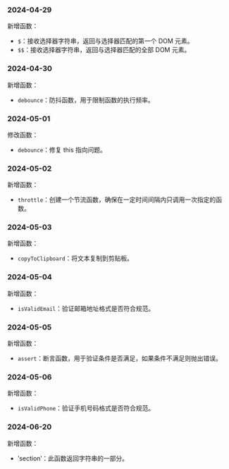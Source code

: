 ### 2024-04-29

新增函数：

- `$`：接收选择器字符串，返回与选择器匹配的第一个 DOM 元素。
- `$$`：接收选择器字符串，返回与选择器匹配的全部 DOM 元素。

### 2024-04-30

新增函数：

- `debounce`：防抖函数，用于限制函数的执行频率。

### 2024-05-01

修改函数：

- `debounce`：修复 this 指向问题。

### 2024-05-02

新增函数：

- `throttle`：创建一个节流函数，确保在一定时间间隔内只调用一次指定的函数。

### 2024-05-03

新增函数：

- `copyToClipboard`：将文本复制到剪贴板。

### 2024-05-04

新增函数：

- `isValidEmail`：验证邮箱地址格式是否符合规范。

### 2024-05-05

新增函数：

- `assert`：断言函数，用于验证条件是否满足，如果条件不满足则抛出错误。

### 2024-05-06

新增函数：

- `isValidPhone`：验证手机号码格式是否符合规范。

### 2024-06-20

新增函数：

- ‵section‵：此函数返回字符串的一部分。
